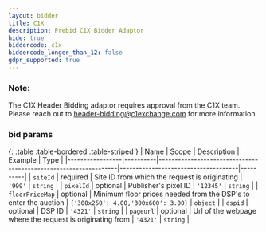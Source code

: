 ```yaml
---
layout: bidder
title: C1X
description: Prebid C1X Bidder Adaptor
hide: true
biddercode: c1x
biddercode_longer_than_12: false
gdpr_supported: true
---
```


### Note:

The C1X Header Bidding adaptor requires approval from the C1X team. Please reach out to  <header-bidding@c1exchange.com> for more information.

### bid params

{: .table .table-bordered .table-striped }
| Name            | Scope    | Description                                                     | Example                             | Type     |
|-----------------|----------|-----------------------------------------------------------------|-------------------------------------|----------|
| `siteId`        | required | Site ID from which the request is originating                   | `'999'`                             | `string` |
| `pixelId`       | optional | Publisher's pixel ID                                            | `'12345'`                           | `string` |
| `floorPriceMap` | optional | Minimum floor prices needed from the DSP's to enter the auction | `{'300x250': 4.00,'300x600': 3.00}` | `object` |
| `dspid`         | optional | DSP ID                                                          | `'4321'`                            | `string` |
| `pageurl`       | optional | Url of the webpage where the request is originating from        | `'4321'`                            | `string` |
